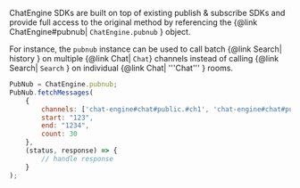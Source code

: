 ChatEngine SDKs are built on top of existing publish & subscribe SDKs and provide full access to the original method by referencing the {@link ChatEngine#pubnub| ```ChatEngine.pubnub``` } object.

For instance, the ```pubnub``` instance can be used to call batch {@link Search| history } on multiple {@link Chat| ```Chat```} channels instead of calling {@link Search| ```Search``` } on individual {@link Chat| '''Chat''' } rooms.

```js
PubNub = ChatEngine.pubnub;
PubNub.fetchMessages(
    {
        channels: ['chat-engine#chat#public.#ch1', 'chat-engine#chat#public.#ch2', 'chat-engine#chat#public.#ch3'],
        start: "123",
        end: "1234",
        count: 30
    },
    (status, response) => {
        // handle response
    }
);
```

